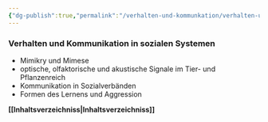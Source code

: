 ```yaml
---
{"dg-publish":true,"permalink":"/verhalten-und-kommunkation/verhalten-und-kommunikation/"}
---
```


### **Verhalten und Kommunikation in sozialen Systemen**  
  - Mimikry und Mimese
  - optische, olfaktorische und akustische Signale im Tier- und Pflanzenreich
  - Kommunikation in Sozialverbänden
  - Formen des Lernens und Aggression


**[[Inhaltsverzeichniss\|Inhaltsverzeichniss]]**